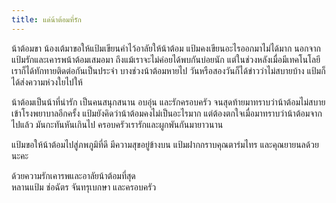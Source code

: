 ```yaml
---
title: แด่น้าต้อมที่รัก
---
```



น้าต้อมขา น้องเต้มาขอให้แป้มเขียนคำไว้อาลัยให้น้าต้อม แป้มคงเขียนอะไรออกมาไม่ได้มาก นอกจากแป้มรักและเคารพน้าต้อมเสมอมา ถึงแม้เราจะไม่ค่อยได้พบกันบ่อยนัก แต่ในช่วงหลังเมื่อมีเทคโนโลยี เราก็ได้ทักทายติดต่อกันเป็นประจำ บางช่วงน้าต้อมหายไป วันหรือสองวันก็ได้ข่าวว่าไม่สบายบ้าง แป้มก็ได้ส่งความห่วงใยไปให้  

น้าต้อมเป็นน้าที่น่ารัก เป็นคนสนุกสนาน อบอุ่น และรักครอบครัว จนสุดท้ายมาทราบว่าน้าต้อมไม่สบายเข้าโรงพยาบาลอีกครั้ง แป้มยังคิดว่าน้าต้อมคงไม่เป็นอะไรมาก แต่ต้องตกใจเมื่อมาทราบว่าน้าต้อมจากไปแล้ว มันกะทันหันเกินไป ครอบครัวเรารักและผูกพันกันมายาวนาน

แป้มขอให้น้าต้อมไปสู่ภพภูมิที่ดี มีความสุขอยู่ข้างบน แป้มฝากกราบคุณตาร่มไทร และคุณยายนลด้วยนะคะ

ด้วยความรักเคารพและอาลัยน้าต้อมที่สุด  
หลานแป้ม ช่อฉัตร จันทรุเบกษา และครอบครัว

